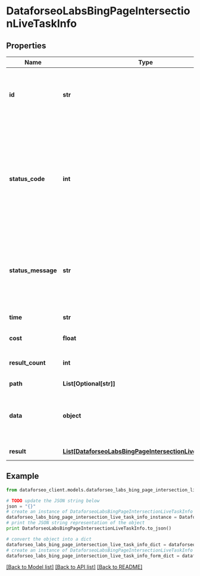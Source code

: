 # DataforseoLabsBingPageIntersectionLiveTaskInfo


## Properties

Name | Type | Description | Notes
------------ | ------------- | ------------- | -------------
**id** | **str** | task identifier unique task identifier in our system in the UUID format | [optional] 
**status_code** | **int** | status code of the task generated by DataForSEO, can be within the following range: 10000-60000 you can find the full list of the response codes here | [optional] 
**status_message** | **str** | informational message of the task you can find the full list of general informational messages here | [optional] 
**time** | **str** | execution time, seconds | [optional] 
**cost** | **float** | total tasks cost, USD | [optional] 
**result_count** | **int** | number of elements in the result array | [optional] 
**path** | **List[Optional[str]]** | URL path | [optional] 
**data** | **object** | contains the same parameters that you specified in the POST request | [optional] 
**result** | [**List[DataforseoLabsBingPageIntersectionLiveResultInfo]**](DataforseoLabsBingPageIntersectionLiveResultInfo.md) | array of results | [optional] 

## Example

```python
from dataforseo_client.models.dataforseo_labs_bing_page_intersection_live_task_info import DataforseoLabsBingPageIntersectionLiveTaskInfo

# TODO update the JSON string below
json = "{}"
# create an instance of DataforseoLabsBingPageIntersectionLiveTaskInfo from a JSON string
dataforseo_labs_bing_page_intersection_live_task_info_instance = DataforseoLabsBingPageIntersectionLiveTaskInfo.from_json(json)
# print the JSON string representation of the object
print DataforseoLabsBingPageIntersectionLiveTaskInfo.to_json()

# convert the object into a dict
dataforseo_labs_bing_page_intersection_live_task_info_dict = dataforseo_labs_bing_page_intersection_live_task_info_instance.to_dict()
# create an instance of DataforseoLabsBingPageIntersectionLiveTaskInfo from a dict
dataforseo_labs_bing_page_intersection_live_task_info_form_dict = dataforseo_labs_bing_page_intersection_live_task_info.from_dict(dataforseo_labs_bing_page_intersection_live_task_info_dict)
```
[[Back to Model list]](../README.md#documentation-for-models) [[Back to API list]](../README.md#documentation-for-api-endpoints) [[Back to README]](../README.md)


